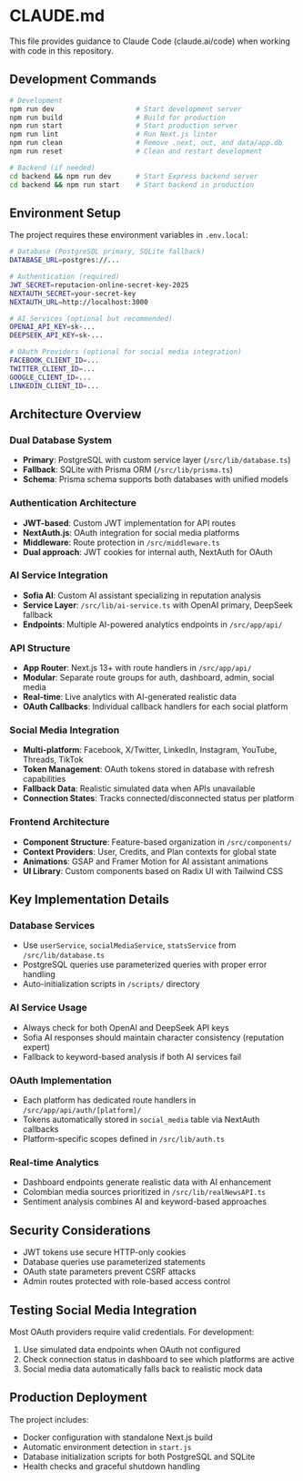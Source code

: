 # CLAUDE.md

This file provides guidance to Claude Code (claude.ai/code) when working with code in this repository.

## Development Commands

```bash
# Development
npm run dev                    # Start development server
npm run build                  # Build for production
npm run start                  # Start production server
npm run lint                   # Run Next.js linter
npm run clean                  # Remove .next, out, and data/app.db
npm run reset                  # Clean and restart development

# Backend (if needed)
cd backend && npm run dev      # Start Express backend server
cd backend && npm run start    # Start backend in production
```

## Environment Setup

The project requires these environment variables in `.env.local`:

```bash
# Database (PostgreSQL primary, SQLite fallback)
DATABASE_URL=postgres://...

# Authentication (required)
JWT_SECRET=reputacion-online-secret-key-2025
NEXTAUTH_SECRET=your-secret-key
NEXTAUTH_URL=http://localhost:3000

# AI Services (optional but recommended)
OPENAI_API_KEY=sk-...
DEEPSEEK_API_KEY=sk-...

# OAuth Providers (optional for social media integration)
FACEBOOK_CLIENT_ID=...
TWITTER_CLIENT_ID=...
GOOGLE_CLIENT_ID=...
LINKEDIN_CLIENT_ID=...
```

## Architecture Overview

### Dual Database System
- **Primary**: PostgreSQL with custom service layer (`/src/lib/database.ts`)
- **Fallback**: SQLite with Prisma ORM (`/src/lib/prisma.ts`)
- **Schema**: Prisma schema supports both databases with unified models

### Authentication Architecture
- **JWT-based**: Custom JWT implementation for API routes
- **NextAuth.js**: OAuth integration for social media platforms
- **Middleware**: Route protection in `/src/middleware.ts`
- **Dual approach**: JWT cookies for internal auth, NextAuth for OAuth

### AI Service Integration
- **Sofia AI**: Custom AI assistant specializing in reputation analysis
- **Service Layer**: `/src/lib/ai-service.ts` with OpenAI primary, DeepSeek fallback
- **Endpoints**: Multiple AI-powered analytics endpoints in `/src/app/api/`

### API Structure
- **App Router**: Next.js 13+ with route handlers in `/src/app/api/`
- **Modular**: Separate route groups for auth, dashboard, admin, social media
- **Real-time**: Live analytics with AI-generated realistic data
- **OAuth Callbacks**: Individual callback handlers for each social platform

### Social Media Integration
- **Multi-platform**: Facebook, X/Twitter, LinkedIn, Instagram, YouTube, Threads, TikTok
- **Token Management**: OAuth tokens stored in database with refresh capabilities
- **Fallback Data**: Realistic simulated data when APIs unavailable
- **Connection States**: Tracks connected/disconnected status per platform

### Frontend Architecture
- **Component Structure**: Feature-based organization in `/src/components/`
- **Context Providers**: User, Credits, and Plan contexts for global state
- **Animations**: GSAP and Framer Motion for AI assistant animations
- **UI Library**: Custom components based on Radix UI with Tailwind CSS

## Key Implementation Details

### Database Services
- Use `userService`, `socialMediaService`, `statsService` from `/src/lib/database.ts`
- PostgreSQL queries use parameterized queries with proper error handling
- Auto-initialization scripts in `/scripts/` directory

### AI Service Usage
- Always check for both OpenAI and DeepSeek API keys
- Sofia AI responses should maintain character consistency (reputation expert)
- Fallback to keyword-based analysis if both AI services fail

### OAuth Implementation
- Each platform has dedicated route handlers in `/src/app/api/auth/[platform]/`
- Tokens automatically stored in `social_media` table via NextAuth callbacks
- Platform-specific scopes defined in `/src/lib/auth.ts`

### Real-time Analytics
- Dashboard endpoints generate realistic data with AI enhancement
- Colombian media sources prioritized in `/src/lib/realNewsAPI.ts`
- Sentiment analysis combines AI and keyword-based approaches

## Security Considerations

- JWT tokens use secure HTTP-only cookies
- Database queries use parameterized statements
- OAuth state parameters prevent CSRF attacks
- Admin routes protected with role-based access control

## Testing Social Media Integration

Most OAuth providers require valid credentials. For development:
1. Use simulated data endpoints when OAuth not configured
2. Check connection status in dashboard to see which platforms are active
3. Social media data automatically falls back to realistic mock data

## Production Deployment

The project includes:
- Docker configuration with standalone Next.js build
- Automatic environment detection in `start.js`
- Database initialization scripts for both PostgreSQL and SQLite
- Health checks and graceful shutdown handling